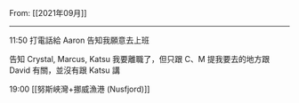From: [[2021年09月]]

---

11:50 打電話給 Aaron 告知我願意去上班

告知 Crystal, Marcus, Katsu 我要離職了，但只跟 C、M 提我要去的地方跟 David 有關，並沒有跟 Katsu 講

19:00 [[努斯峽灣+挪威漁港 (Nusfjord)]]

